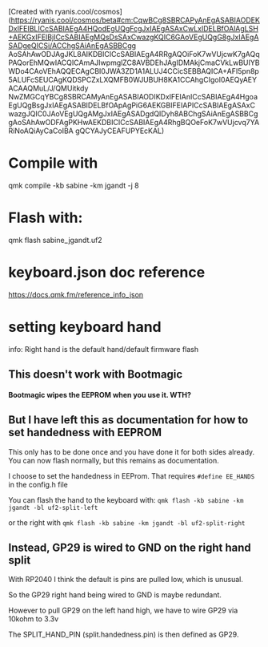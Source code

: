 [Created with ryanis.cool/cosmos](https://ryanis.cool/cosmos/beta#cm:CqwBCg8SBRCAPyAnEgASABIAODEKDxIFEIBLICcSABIAEgA4HQodEgUQgFcgJxIAEgASAxCwLxIDELBfOAlAgLSH+AEKGxIFEIBjICcSABIAEgMQsDsSAxCwazgKQIC6GAoVEgUQgG8gJxIAEgASADgeQICSi/ACChgSAiAnEgASBBCgg
AoSAhAwODJAgJKL8AIKDBICICcSABIAEgA4RRgAQOiFoK7wVUjcwK7gAQqPAQorEhMQwIACQICAmAJIwpmglZC8AVBDEhJAgIDMAkjCmaCVkLwBUIYBWDo4CAoVEhAQQECAgCBI0JWA3ZD1A1ALUJ4CCicSEBBAQICA+AFI5pn8p5ALUFcSEUCAgKQDSPCZxLXQMFB0WJUBUH8KA1CCAhgCIgoI0AEQyAEYACAAQMuL/J/QMUitkdy
NwZMGCqYBCg8SBRCAMyAnEgASABIAODIKDxIFEIAnICcSABIAEgA4HgoaEgUQgBsgJxIAEgASABIDELBfOApAgPiG6AEKGBIFEIAPICcSABIAEgASAxCwazgJQIC0JAoVEgUQgAMgJxIAEgASADgdQIDyh8ABChgSAiAnEgASBBCggAoSAhAwODFAgPKHwAEKDBICICcSABIAEgA4RhgBQOeFoK7wVUjcvq7YARiNoAQiAyCaCoIBA
gQCYAJyCEAFUPYEcKAL)

# Compile with
qmk compile -kb sabine -km jgandt -j 8

# Flash with:
qmk flash sabine_jgandt.uf2

# keyboard.json doc reference
https://docs.qmk.fm/reference_info_json

# setting keyboard hand
info: Right hand is the default hand/default firmware flash

## This doesn't work with Bootmagic

#### Bootmagic wipes the EEPROM when you use it. WTH?

## But I have left this as documentation for how to set handedness with EEPROM

This only has to be done once and you have done it for both sides already.
You can now flash normally, but this remains as documentation.


I choose to set the handedness in EEProm.
That requires `#define EE_HANDS` in the config.h file


You can flash the hand to the keyboard with:
`qmk flash -kb sabine -km jgandt -bl uf2-split-left`

or the right with 
`qmk flash -kb sabine -km jgandt -bl uf2-split-right`

## Instead, GP29 is wired to GND on the right hand split

With RP2040 I think the default is pins are pulled low, which is unusual.

So the GP29 right hand being wired to GND is maybe redundant.

However to pull GP29 on the left hand high, we have to wire GP29 via 10kohm to 3.3v

The SPLIT_HAND_PIN (split.handedness.pin) is then defined as GP29.

